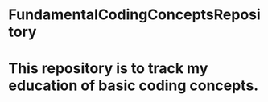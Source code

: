 # FundamentalCodingConceptsRepository
# This repository is to track my education of basic coding concepts.
